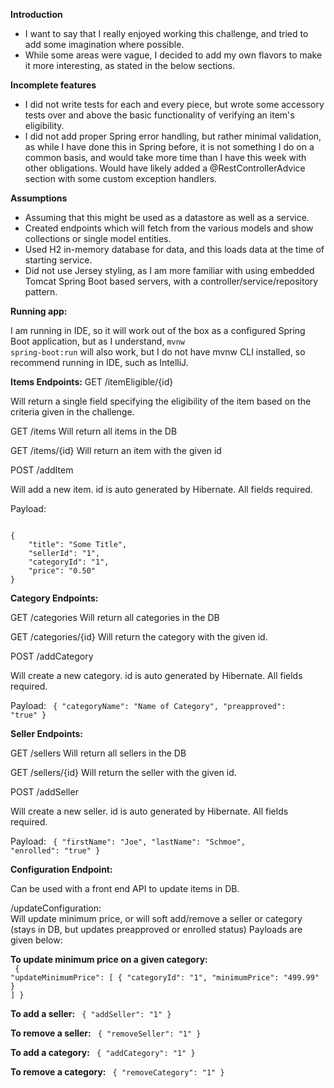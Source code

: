 <b>Introduction</b>
- I want to say that I really enjoyed working this challenge,
and tried to add some imagination where possible.
- While some areas were vague, I decided to add my own flavors
to make it more interesting, as stated in the below sections.

<b>Incomplete features</b>

- I did not write tests for each and every piece, but wrote some
accessory tests over and above the basic functionality of verifying
an item's eligibility.
- I did not add proper Spring error handling, but rather minimal validation,
as while I have done this in Spring before, it is not something I do on a 
common basis, and would take more time than I have this week with other obligations. 
Would have likely added a @RestControllerAdvice section with some custom 
exception handlers.

<b>Assumptions</b>

- Assuming that this might be used as a datastore as well as a service.
- Created endpoints which will fetch from the various models and show collections
or single model entities.
- Used H2 in-memory database for data, and this loads data at the time of starting
service.
- Did not use Jersey styling, as I am more familiar with using embedded Tomcat 
Spring Boot based servers, with a controller/service/repository pattern.


<b>Running app:</b>

I am running in IDE, so it will work out of the box as a configured Spring Boot application, but
as I understand, <code>mvnw spring-boot:run</code> will also work, but I do not have mvnw CLI installed,
so recommend running in IDE, such as IntelliJ.

<b>Items Endpoints:</b>
GET /itemEligible/{id}

Will return a single field specifying the eligibility of the item based
on the criteria given in the challenge.

GET /items
Will return all items in the DB

GET /items/{id}
Will return an item with the given id

POST /addItem

Will add a new item. id is auto generated by Hibernate. All fields required.

Payload:

<code>
{
	"title": "Some Title",
	"sellerId": "1",
	"categoryId": "1",
	"price": "0.50"
}
</code>

<b>Category Endpoints:</b>

GET /categories
Will return all categories in the DB

GET /categories/{id}
Will return the category with the given id.

POST /addCategory

Will create a new category. id is auto generated by Hibernate. All fields required.

Payload:
<code>
{
    "categoryName": "Name of Category",
    "preapproved": "true"
}
</code>

<b>Seller Endpoints:</b>

GET /sellers
Will return all sellers in the DB

GET /sellers/{id}
Will return the seller with the given id.

POST /addSeller

Will create a new seller. id is auto generated by Hibernate. All fields required.

Payload:
<code>
{
    "firstName": "Joe",
    "lastName": "Schmoe",
    "enrolled": "true"
}
</code>

<b>Configuration Endpoint:</b>

Can be used with a front end API to update items in DB.

/updateConfiguration:
<br />
Will update minimum price, or will soft add/remove a seller or category
(stays in DB, but updates preapproved or enrolled status)
Payloads are given below:

<b>To update minimum price on a given category:</b>
<br />
<code>
{
	"updateMinimumPrice": [
		{
			"categoryId": "1",
			"minimumPrice": "499.99"
		}
	]
}
</code>

<b>To add a seller:</b>
<code>
{
	"addSeller": "1"
}
</code>
<br />

<b>To remove a seller:</b>
<code>
{
	"removeSeller": "1"
}
</code>
<br />

<b>To add a category:</b>
<code>
{
	"addCategory": "1"
}
</code>
<br />

<b>To remove a category:</b>
<code>
{
	"removeCategory": "1"
}
</code>